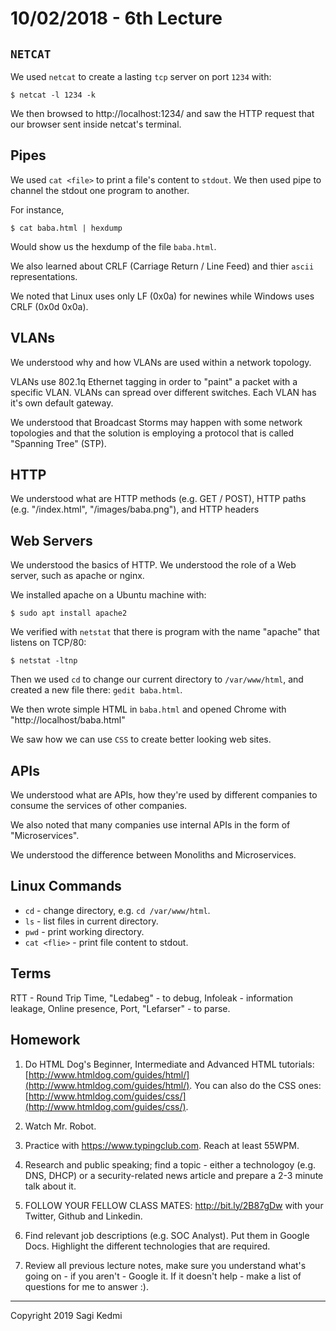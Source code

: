 # 10/02/2018 - 6th Lecture

## `NETCAT`

We used `netcat` to create a lasting `tcp` server on port `1234` with:

~~~
$ netcat -l 1234 -k
~~~

We then browsed to http://localhost:1234/ and saw the HTTP request that our
browser sent inside netcat's terminal.

## Pipes

We used `cat <file>` to print a file's content to `stdout`. We then used pipe
to channel the stdout one program to another.

For instance,

~~~
$ cat baba.html | hexdump
~~~

Would show us the hexdump of the file `baba.html`.

We also learned about CRLF (Carriage Return / Line Feed) and thier `ascii`
representations.

We noted that Linux uses only LF (0x0a) for newines while Windows uses
CRLF (0x0d 0x0a).

## VLANs

We understood why and how VLANs are used within a network topology.

VLANs use 802.1q Ethernet tagging in order to "paint" a packet with a specific
VLAN. VLANs can spread over different switches. Each VLAN has it's own
default gateway.

We understood that Broadcast Storms may happen with some network topologies
and that the solution is employing a protocol that is called "Spanning Tree"
(STP).

## HTTP

We understood what are HTTP methods (e.g. GET / POST), HTTP paths (e.g. "/index.html", "/images/baba.png"),
and HTTP headers

## Web Servers

We understood the basics of HTTP. We understood the role of a Web server,
such as apache or nginx.

We installed apache on a Ubuntu machine with:

~~~
$ sudo apt install apache2
~~~

We verified with `netstat` that there is program with the name "apache" that
listens on TCP/80:

~~~
$ netstat -ltnp
~~~

Then we used `cd` to change our current directory to `/var/www/html`, and
created a new file there: `gedit baba.html`.

We then wrote simple HTML in `baba.html` and opened Chrome with
"http://localhost/baba.html"

We saw how we can use `CSS` to create better looking web sites.

## APIs

We understood what are APIs, how they're used by different companies to
consume the services of other companies.

We also noted that many companies use internal APIs in the form of "Microservices".

We understood the difference between Monoliths and Microservices.

## Linux Commands

- `cd` - change directory, e.g. `cd /var/www/html`.
- `ls` - list files in current directory.
- `pwd` - print working directory.
- `cat <flie>` - print file content to stdout.

## Terms

RTT - Round Trip Time, "Ledabeg" - to debug, Infoleak - information leakage,
Online presence, Port, "Lefarser" - to parse.


## Homework

1. Do HTML Dog's Beginner, Intermediate and Advanced HTML tutorials: [http://www.htmldog.com/guides/html/](http://www.htmldog.com/guides/html/).
You can also do the CSS ones: [http://www.htmldog.com/guides/css/](http://www.htmldog.com/guides/css/).

2. Watch Mr. Robot.

3. Practice with https://www.typingclub.com. Reach at least 55WPM.

4. Research and public speaking; find a topic - either a technologoy (e.g. DNS, DHCP)
or a security-related news article and prepare a 2-3 minute talk about it.

5. FOLLOW YOUR FELLOW CLASS MATES: http://bit.ly/2B87gDw with your Twitter, Github and Linkedin.

6. Find relevant job descriptions (e.g. SOC Analyst). Put them in Google Docs.
Highlight the different technologies that are required.

7. Review all previous lecture notes, make sure you understand what's going on -
if you aren't - Google it. If it doesn't help - make a list of questions for me
to answer :).

<hr>
Copyright 2019 Sagi Kedmi
